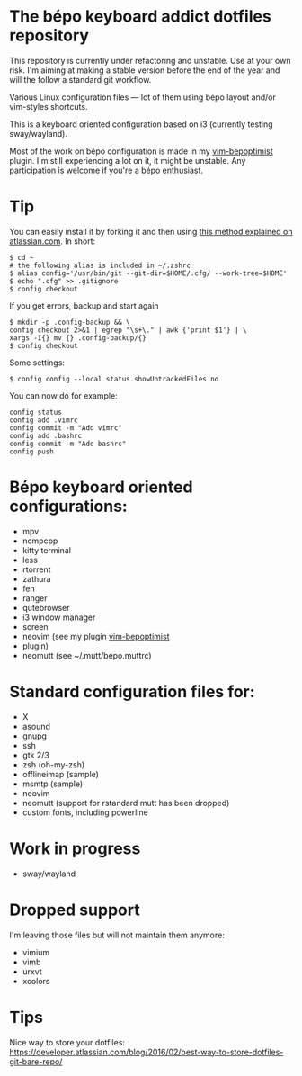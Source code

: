 The bépo keyboard addict dotfiles repository
============================================

This repository is currently under refactoring and unstable.
Use at your own risk.
I'm aiming at making a stable version before the end of the year and will the 
follow a standard git workflow.

Various Linux configuration files — lot of them using bépo layout and/or 
vim-styles shortcuts.

This is a keyboard oriented configuration based on i3 (currently testing 
sway/wayland).

Most of the work on bépo configuration is made in my 
[vim-bepoptimist](https://github.com/sheoak/vim-bepoptimist) plugin.
I'm still experiencing a lot on it, it might be unstable. Any participation is 
welcome if you're a bépo enthusiast.


# Tip

You can easily install it by forking it and then using 
[this method explained on atlassian.com](https://developer.atlassian.com/blog/2016/02/best-way-to-store-dotfiles-git-bare-repo/).
In short:

    $ cd ~
    # the following alias is included in ~/.zshrc
    $ alias config='/usr/bin/git --git-dir=$HOME/.cfg/ --work-tree=$HOME'
    $ echo ".cfg" >> .gitignore
    $ config checkout

If you get errors, backup and start again

    $ mkdir -p .config-backup && \
    config checkout 2>&1 | egrep "\s+\." | awk {'print $1'} | \
    xargs -I{} mv {} .config-backup/{}
    $ config checkout

Some settings:

    $ config config --local status.showUntrackedFiles no

You can now do for example:

    config status
    config add .vimrc
    config commit -m "Add vimrc"
    config add .bashrc
    config commit -m "Add bashrc"
    config push


# Bépo keyboard oriented configurations:

- mpv
- ncmpcpp
- kitty terminal
- less
- rtorrent
- zathura
- feh
- ranger
- qutebrowser
- i3 window manager
- screen
- neovim (see my plugin [vim-bepoptimist](https://github.com/sheoak/vim-bepoptimist)
- plugin)
- neomutt (see ~/.mutt/bepo.muttrc)


# Standard configuration files for:

- X
- asound
- gnupg
- ssh
- gtk 2/3
- zsh (oh-my-zsh)
- offlineimap (sample)
- msmtp (sample)
- neovim
- neomutt (support for rstandard mutt has been dropped)
- custom fonts, including powerline


# Work in progress

- sway/wayland


# Dropped support

I'm leaving those files but will not maintain them anymore:

- vimium
- vimb
- urxvt
- xcolors


# Tips

Nice way to store your dotfiles:
https://developer.atlassian.com/blog/2016/02/best-way-to-store-dotfiles-git-bare-repo/

